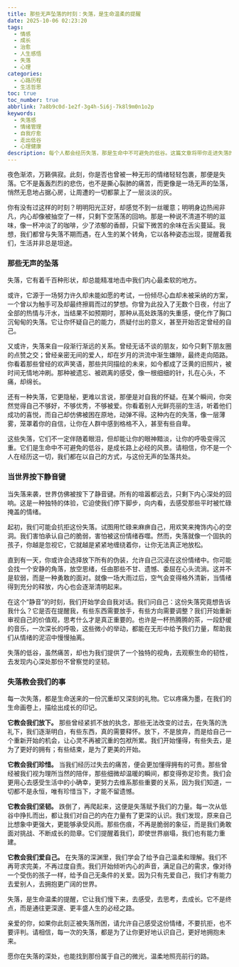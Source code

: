 ```yaml
---
title: 那些无声坠落的时刻：失落，是生命温柔的提醒
date: 2025-10-06 02:23:20
tags:
  - 情感
  - 成长
  - 治愈
  - 人生感悟
  - 失落
  - 心理
categories:
  - 心路历程
  - 生活哲思
toc: true
toc_number: true
abbrlink: 7a8b9c0d-1e2f-3g4h-5i6j-7k8l9m0n1o2p
keywords:
  - 失落感
  - 情绪管理
  - 自我疗愈
  - 走出低谷
  - 心理健康
description: 每个人都会经历失落，那是生命中不可避免的低谷。这篇文章将带你走进失落的深处，感受它的重量，理解它的意义，并最终找到那份在黑暗中闪烁的微光。它不是要你逃避，而是要你温柔地拥抱这份情绪，从中汲取成长的力量，最终走向内心的平静与坚韧。
---
```


夜色渐浓，万籁俱寂。此刻，你是否也曾被一种无形的情绪轻轻包裹，那便是失落。它不是轰轰烈烈的悲伤，也不是撕心裂肺的痛苦，而更像是一场无声的坠落，悄然无息地占据心房，让周遭的一切都蒙上了一层淡淡的灰。

你有没有过这样的时刻？明明阳光正好，却感觉不到一丝暖意；明明身边热闹非凡，内心却像被抽空了一样，只剩下空荡荡的回响。那是一种说不清道不明的滋味，像一杯冲淡了的咖啡，少了浓郁的香醇，只留下微苦的余味在舌尖蔓延。我想，我们都曾与失落不期而遇，在人生的某个转角，它以各种姿态出现，提醒着我们，生活并非总是坦途。

### 那些无声的坠落

失落，它有着千百种形状，却总能精准地击中我们内心最柔软的地方。

或许，它源于一场努力许久却未能如愿的考试，一份倾尽心血却未被采纳的方案，一个曾以为触手可及却最终擦肩而过的梦想。你曾为此投入了无数个日夜，付出了全部的热情与汗水，当结果不如预期时，那种从高处跌落的失重感，便化作了胸口沉甸甸的失落。它让你怀疑自己的能力，质疑付出的意义，甚至开始否定曾经的自己。

又或许，失落来自一段渐行渐远的关系。曾经无话不谈的朋友，如今只剩下朋友圈的点赞之交；曾经亲密无间的爱人，却在岁月的洪流中渐生嫌隙，最终走向陌路。你看着那些曾经的欢声笑语，那些共同描绘的未来，如今都成了泛黄的旧照片，被时间无情地冲刷。那种被遗忘、被疏离的感受，像一根细细的针，扎在心头，不痛，却绵长。

还有一种失落，它更隐秘，更难以言说，那便是对自我的怀疑。在某个瞬间，你突然觉得自己不够好，不够优秀，不够被爱。你看着别人光鲜亮丽的生活，听着他们成功的喜悦，而自己却仿佛被困在原地，动弹不得。这种内在的失落，像一层薄雾，笼罩着你的自信，让你在人群中感到格格不入，甚至有些自卑。

这些失落，它们不一定伴随着眼泪，但却能让你的眼神黯淡，让你的呼吸变得沉重。它们是生命中不可避免的低谷，是成长路上必经的风景。请相信，你不是一个人在经历这一切，我们都在以自己的方式，与这份无声的坠落共处。

### 当世界按下静音键

当失落来袭，世界仿佛被按下了静音键。所有的喧嚣都远去，只剩下内心深处的回响。这是一种独特的体验，它迫使我们停下脚步，向内看，去感受那些平时被忙碌掩盖的情绪。

起初，我们可能会抗拒这份失落。试图用忙碌来麻痹自己，用欢笑来掩饰内心的空洞。我们害怕承认自己的脆弱，害怕被这份情绪吞噬。然而，失落就像一个固执的孩子，你越是忽视它，它就越是紧紧地缠绕着你，让你无法真正地放松。

直到有一天，你或许会选择放下所有的伪装，允许自己沉浸在这份情绪中。你可能会找一个安静的角落，放空思绪，任由那些不甘、遗憾、委屈在心头流淌。这并不是软弱，而是一种勇敢的面对。就像一场大雨过后，空气会变得格外清新，当情绪得到充分的释放，内心也会逐渐清明起来。

在这个“静音”的时刻，我们开始学会自我对话。我们问自己：这份失落究竟想告诉我什么？它是否在提醒我，有些东西需要放手，有些方向需要调整？我们开始重新审视自己的价值观，思考什么才是真正重要的。也许是一杯热腾腾的茶，一段舒缓的音乐，一次深长的呼吸，这些微小的举动，都能在无形中给予我们力量，帮助我们从情绪的泥沼中慢慢抽离。

失落的低谷，虽然痛苦，却也为我们提供了一个独特的视角，去观察生命的韧性，去发现内心深处那份不曾察觉的坚韧。

### 失落教会我们的事

每一次失落，都是生命送来的一份沉重却又深刻的礼物。它以疼痛为墨，在我们的生命画卷上，描绘出成长的印记。

**它教会我们放下。** 那些曾经紧抓不放的执念，那些无法改变的过去，在失落的洗礼下，我们逐渐明白，有些东西，真的需要释怀。放下，不是放弃，而是给自己一个重新开始的机会，让心灵不再被沉重的包袱所累。我们开始懂得，有些失去，是为了更好的拥有；有些结束，是为了更美的开始。

**它教会我们珍惜。** 当我们经历过失去的痛苦，便会更加懂得拥有的可贵。那些曾经被我们视为理所当然的陪伴，那些细微却温暖的瞬间，都变得弥足珍贵。我们会更用心去感受生活中的小确幸，更努力去维系那些重要的关系，因为我们知道，一切都不是永恒，唯有珍惜当下，才能不留遗憾。

**它教会我们坚韧。** 跌倒了，再爬起来，这便是失落赋予我们的力量。每一次从低谷中挣扎而出，都让我们对自己的内在力量有了更深的认识。我们发现，原来自己比想象中更强大，更能够承受风雨。那些伤痕，不再是脆弱的象征，而是我们勇敢面对挑战、不断成长的勋章。它们提醒着我们，即使世界崩塌，我们也有能力重建。

**它教会我们爱自己。** 在失落的深渊里，我们学会了给予自己温柔和理解。我们不再苛求完美，不再过度自责。我们开始倾听内心的声音，满足自己的需求，像对待一个受伤的孩子一样，给予自己无条件的关爱。因为只有先爱自己，我们才有能力去爱别人，去拥抱更广阔的世界。

失落，是生命温柔的提醒，它让我们慢下来，去感受，去思考，去成长。它不是终点，而是通往更深邃、更丰盛人生的必经之路。

亲爱的你，如果你此刻正被失落所困，请允许自己感受这份情绪，不要抗拒，也不要评判。请相信，每一次的失落，都是为了让你更好地认识自己，更好地拥抱未来。

愿你在失落的深处，也能找到那份属于自己的微光，温柔地照亮前行的路。